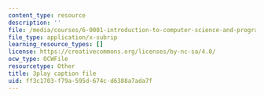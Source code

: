 ```yaml
---
content_type: resource
description: ''
file: /media/courses/6-0001-introduction-to-computer-science-and-programming-in-python-fall-2016/ff3c1703f79a595d674cd6388a7ada7f_jjbWNcIjmzc.srt
file_type: application/x-subrip
learning_resource_types: []
license: https://creativecommons.org/licenses/by-nc-sa/4.0/
ocw_type: OCWFile
resourcetype: Other
title: 3play caption file
uid: ff3c1703-f79a-595d-674c-d6388a7ada7f
---
```

